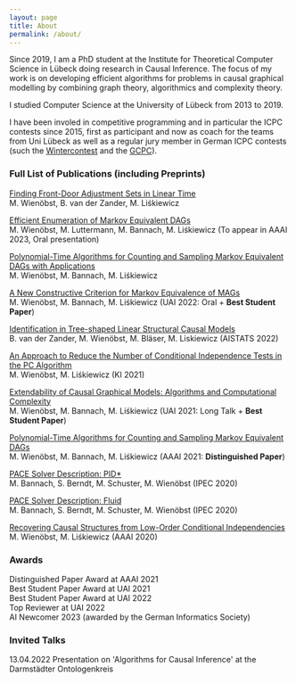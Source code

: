 ```yaml
---
layout: page
title: About
permalink: /about/
---
```


Since 2019, I am a PhD student at the Institute for Theoretical Computer Science in Lübeck doing research in Causal Inference. The focus of my work is on developing efficient algorithms for problems in causal graphical modelling by combining graph theory, algorithmics and complexity theory.

I studied Computer Science at the University of Lübeck from 2013 to 2019. 

I have been involed in competitive programming and in particular the ICPC contests since 2015, first as participant and now as coach for the teams from Uni Lübeck as well as a regular jury member in German ICPC contests (such the [Wintercontest](https://wintercontest.io/) and the [GCPC](https://gcpc.nwerc.eu/)).

### Full List of Publications (including Preprints)
[Finding Front-Door Adjustment Sets in Linear Time](https://arxiv.org/abs/2211.16468)   
M. Wienöbst, B. van der Zander, M. Liśkiewicz

[Efficient Enumeration of Markov Equivalent DAGs](https://arxiv.org/abs/2301.12212)   
M. Wienöbst, M. Luttermann, M. Bannach, M. Liśkiewicz (To appear in AAAI 2023, Oral presentation)

[Polynomial-Time Algorithms for Counting and Sampling Markov Equivalent DAGs with Applications](https://arxiv.org/abs/2205.02654)    
M. Wienöbst, M. Bannach, M. Liśkiewicz

[A New Constructive Criterion for Markov Equivalence of MAGs](https://proceedings.mlr.press/v180/wienobst22a.html)  
M. Wienöbst, M. Bannach, M. Liśkiewicz (UAI 2022: Oral + **Best Student Paper**)

[Identification in Tree-shaped Linear Structural Causal Models](https://proceedings.mlr.press/v151/van-der-zander22a.html)   
B. van der Zander, M. Wienöbst, M. Bläser, M. Liskiewicz (AISTATS 2022)

[An Approach to Reduce the Number of Conditional Independence Tests in the PC Algorithm](https://link.springer.com/chapter/10.1007/978-3-030-87626-5_21)    
M. Wienöbst, M. Liśkiewicz (KI 2021)

[Extendability of Causal Graphical Models: Algorithms and Computational Complexity](https://proceedings.mlr.press/v161/wienobst21a.html)     
M. Wienöbst, M. Bannach, M. Liśkiewicz (UAI 2021: Long Talk + **Best Student Paper**)

[Polynomial-Time Algorithms for Counting and Sampling Markov Equivalent DAGs](https://arxiv.org/abs/2012.09679)  
M. Wienöbst, M. Bannach, M. Liśkiewicz (AAAI 2021: **Distinguished Paper**)

[PACE Solver Description: PID*](https://drops.dagstuhl.de/opus/volltexte/2020/13331/pdf/LIPIcs-IPEC-2020-28.pdf)  
M. Bannach, S. Berndt, M. Schuster, M. Wienöbst (IPEC 2020)

[PACE Solver Description: Fluid](https://drops.dagstuhl.de/opus/volltexte/2020/13330/pdf/LIPIcs-IPEC-2020-27.pdf)  
M. Bannach, S. Berndt, M. Schuster, M. Wienöbst (IPEC 2020)

[Recovering Causal Structures from Low-Order Conditional Independencies](https://arxiv.org/abs/2010.02675)  
M. Wienöbst,  M. Liśkiewicz (AAAI 2020)

### Awards
Distinguished Paper Award at AAAI 2021  
Best Student Paper Award at UAI 2021  
Best Student Paper Award at UAI 2022  
Top Reviewer at UAI 2022  
AI Newcomer 2023 (awarded by the German Informatics Society)

### Invited Talks
13.04.2022 Presentation on 'Algorithms for Causal Inference' at the Darmstädter Ontologenkreis
